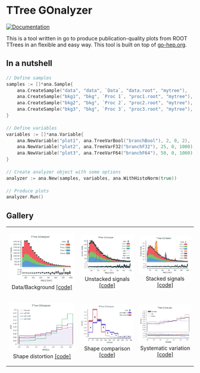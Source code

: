 # TTree GOnalyzer

[![Documentation](https://godoc.org/github.com/rmadar/tree-gonalyzer?status.svg)](https://godoc.org/github.com/rmadar/tree-gonalyzer)

This is a tool written in go to produce publication-quality plots from ROOT TTrees in an flexible and easy way.
This tool is built on top of [go-hep.org](https://go-hep.org).

## In a nutshell

```go
// Define samples
samples := []*ana.Sample{
	ana.CreateSample("data", "data", `Data`, "data.root", "mytree"),
	ana.CreateSample("bkg1", "bkg", `Proc 1`, "proc1.root", "mytree"),
	ana.CreateSample("bkg2", "bkg", `Proc 2`, "proc2.root", "mytree"),
	ana.CreateSample("bkg3", "bkg", `Proc 3`, "proc3.root", "mytree"),
}

// Define variables
variables := []*ana.Variable{
	ana.NewVariable("plot1", ana.TreeVarBool("branchBool"), 2, 0, 2),
	ana.NewVariable("plot2", ana.TreeVarF32("branchF32"), 25, 0, 1000),
	ana.NewVariable("plot3", ana.TreeVarF64("branchF64"), 50, 0, 1000),
}

// Create analyzer object with some options
analyzer := ana.New(samples, variables, ana.WithHistoNorm(true))

// Produce plots
analyzer.Run()

```

## Gallery

<table>
  <tr>
    <td><p align="center"><img src="ana/testdata/Plots_simpleUseCase/Mttbar_golden.png">
	Data/Background <a href="https://godoc.org/github.com/rmadar/tree-gonalyzer/ana#example-package--ASimpleUseCase">[code]</a></p>
    </td>
    <td><p align="center"><img src="ana/testdata/Plots_withSignals/Mttbar_golden.png">
	Unstacked signals <a href="https://godoc.org/github.com/rmadar/tree-gonalyzer/ana#example-package--WithSignals">[code]</a></p>
    </td>
    <td><p align="center"><img src="ana/testdata/Plots_withStackedSignals/Mttbar_golden.png">
	Stacked signals <a href="https://godoc.org/github.com/rmadar/tree-gonalyzer/ana#example-package--WithStackedSignals">[code]</a></p>
    </td>
  </tr>
	
  <tr>
    <td><p align="center"><img src="ana/testdata/Plots_shapeDistortion/DphiLL_golden.png">
	Shape distortion <a href="https://godoc.org/github.com/rmadar/tree-gonalyzer/ana#example-package--ShapeDistortion">[code]</a></p>
    </td>
    <td><p align="center"><img src="ana/testdata/Plots_shapeComparison/TopPt_golden.png">
	Shape comparison <a href="https://godoc.org/github.com/rmadar/tree-gonalyzer/ana#example-package--ShapeComparison">[code]</a></p>
    </td>
    <td><p align="center"><img src="ana/testdata/Plots_systVariations/DphiLL_golden.png">
	Systematic variation <a href="https://godoc.org/github.com/rmadar/tree-gonalyzer/ana#example-package--SystematicVariations">[code]</a></p>
    </td>
  </tr>


 </table>

